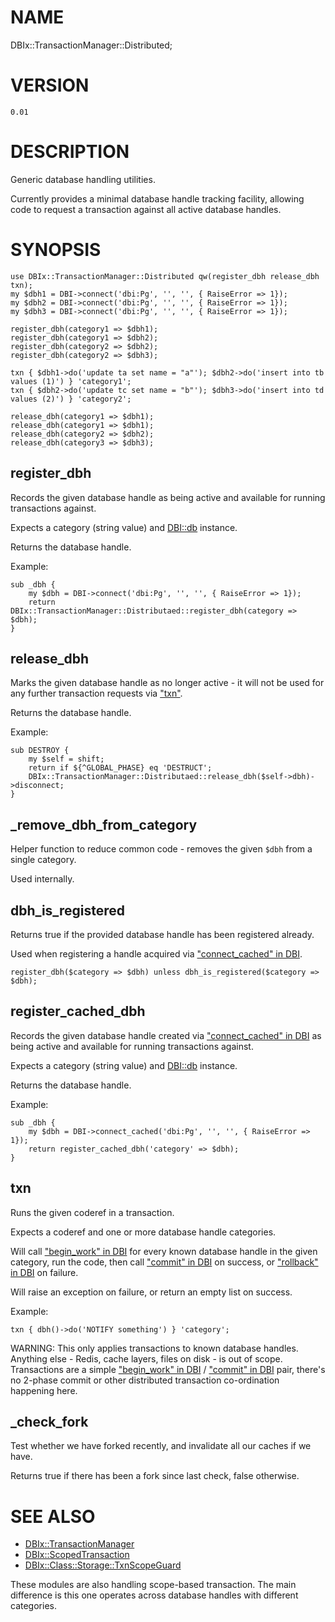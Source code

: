 # NAME

DBIx::TransactionManager::Distributed;

# VERSION

    0.01

# DESCRIPTION

Generic database handling utilities.

Currently provides a minimal database handle tracking facility, allowing code
to request a transaction against all active database handles.

# SYNOPSIS

    use DBIx::TransactionManager::Distributed qw(register_dbh release_dbh txn);
    my $dbh1 = DBI->connect('dbi:Pg', '', '', { RaiseError => 1});
    my $dbh2 = DBI->connect('dbi:Pg', '', '', { RaiseError => 1});
    my $dbh3 = DBI->connect('dbi:Pg', '', '', { RaiseError => 1});

    register_dbh(category1 => $dbh1);
    register_dbh(category1 => $dbh2);
    register_dbh(category2 => $dbh2);
    register_dbh(category2 => $dbh3);

    txn { $dbh1->do('update ta set name = "a"'); $dbh2->do('insert into tb values (1)') } 'category1';
    txn { $dbh2->do('update tc set name = "b"'); $dbh3->do('insert into td values (2)') } 'category2';

    release_dbh(category1 => $dbh1);
    release_dbh(category1 => $dbh1);
    release_dbh(category2 => $dbh2);
    release_dbh(category3 => $dbh3);

## register\_dbh

Records the given database handle as being active and available for running transactions against.

Expects a category (string value) and [DBI::db](https://metacpan.org/pod/DBI::db) instance.

Returns the database handle.

Example:

    sub _dbh {
        my $dbh = DBI->connect('dbi:Pg', '', '', { RaiseError => 1});
        return DBIx::TransactionManager::Distributaed::register_dbh(category => $dbh);
    }

## release\_dbh

Marks the given database handle as no longer active - it will not be used for any further transaction requests
via ["txn"](#txn).

Returns the database handle.

Example:

    sub DESTROY {
        my $self = shift;
        return if ${^GLOBAL_PHASE} eq 'DESTRUCT';
        DBIx::TransactionManager::Distributaed::release_dbh($self->dbh)->disconnect;
    }

## \_remove\_dbh\_from\_category

Helper function to reduce common code - removes the given `$dbh` from a single category.

Used internally.

## dbh\_is\_registered

Returns true if the provided database handle has been registered already.

Used when registering a handle acquired via ["connect\_cached" in DBI](https://metacpan.org/pod/DBI#connect_cached).

    register_dbh($category => $dbh) unless dbh_is_registered($category => $dbh);

## register\_cached\_dbh

Records the given database handle created via ["connect\_cached" in DBI](https://metacpan.org/pod/DBI#connect_cached) as being active and available for running transactions against.

Expects a category (string value) and [DBI::db](https://metacpan.org/pod/DBI::db) instance.

Returns the database handle.

Example:

    sub _dbh {
        my $dbh = DBI->connect_cached('dbi:Pg', '', '', { RaiseError => 1});
        return register_cached_dbh('category' => $dbh);
    }

## txn

Runs the given coderef in a transaction.

Expects a coderef and one or more database handle categories.

Will call ["begin\_work" in DBI](https://metacpan.org/pod/DBI#begin_work) for every known database handle in the given category,
run the code, then call ["commit" in DBI](https://metacpan.org/pod/DBI#commit) on success, or ["rollback" in DBI](https://metacpan.org/pod/DBI#rollback) on failure.

Will raise an exception on failure, or return an empty list on success.

Example:

    txn { dbh()->do('NOTIFY something') } 'category';

WARNING: This only applies transactions to known database handles. Anything else -
Redis, cache layers, files on disk - is out of scope. Transactions are a simple
["begin\_work" in DBI](https://metacpan.org/pod/DBI#begin_work) / ["commit" in DBI](https://metacpan.org/pod/DBI#commit) pair, there's no 2-phase commit or other
distributed transaction co-ordination happening here.

## \_check\_fork

Test whether we have forked recently, and invalidate all our caches if we have.

Returns true if there has been a fork since last check, false otherwise.

# SEE ALSO

- [DBIx::TransactionManager](https://metacpan.org/pod/DBIx::TransactionManager)
- [DBIx::ScopedTransaction](https://metacpan.org/pod/DBIx::ScopedTransaction)
- [DBIx::Class::Storage::TxnScopeGuard](https://metacpan.org/pod/DBIx::Class::Storage::TxnScopeGuard)

These modules are also handling scope-based transaction. The main difference is this one operates across database handles with different categories.

